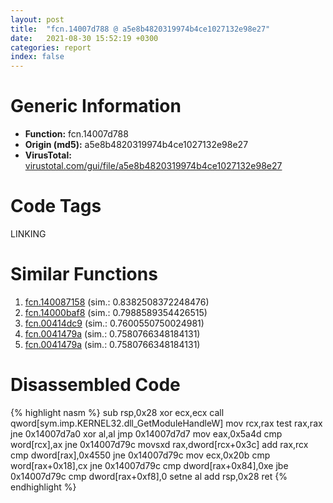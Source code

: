 ```yaml
---
layout: post
title:  "fcn.14007d788 @ a5e8b4820319974b4ce1027132e98e27"
date:   2021-08-30 15:52:19 +0300
categories: report
index: false
---
```


# Generic Information
- **Function:** fcn.14007d788
- **Origin (md5):** a5e8b4820319974b4ce1027132e98e27
- **VirusTotal:** [virustotal.com/gui/file/a5e8b4820319974b4ce1027132e98e27][virustotal_ref]

# Code Tags
<span class="tag" id="LINKING">LINKING</span>


# Similar Functions

1. [fcn.140087158][similar_1_ref] (sim.: 0.8382508372248476)
2. [fcn.14000baf8][similar_2_ref] (sim.: 0.7988589354426515)
3. [fcn.00414dc9][similar_3_ref] (sim.: 0.7600550750024981)
4. [fcn.0041479a][similar_4_ref] (sim.: 0.7580766348184131)
5. [fcn.0041479a][similar_5_ref] (sim.: 0.7580766348184131)


# Disassembled Code

{% highlight nasm %}
sub rsp,0x28
xor ecx,ecx
call qword[sym.imp.KERNEL32.dll_GetModuleHandleW]
mov rcx,rax
test rax,rax
jne 0x14007d7a0
xor al,al
jmp 0x14007d7d7
mov eax,0x5a4d
cmp word[rcx],ax
jne 0x14007d79c
movsxd rax,dword[rcx+0x3c]
add rax,rcx
cmp dword[rax],0x4550
jne 0x14007d79c
mov ecx,0x20b
cmp word[rax+0x18],cx
jne 0x14007d79c
cmp dword[rax+0x84],0xe
jbe 0x14007d79c
cmp dword[rax+0xf8],0
setne al
add rsp,0x28
ret 
{% endhighlight %}


[similar_1_ref]: /report/fcn.140087158@aa94a542c4d350c292b6898de288bcf0
[similar_2_ref]: /report/fcn.14000baf8@72082bb1b08918279d6780845b69f5ff
[similar_3_ref]: /report/fcn.00414dc9@9e9e09e44e48901b1c3d0f12f9fa9c06
[similar_4_ref]: /report/fcn.0041479a@4e7c37abf424044823775b5a322a4f56
[similar_5_ref]: /report/fcn.0041479a@bfd6bda8df7a254a716ff69133942b93
[virustotal_ref]: https://www.virustotal.com/gui/file/a5e8b4820319974b4ce1027132e98e27